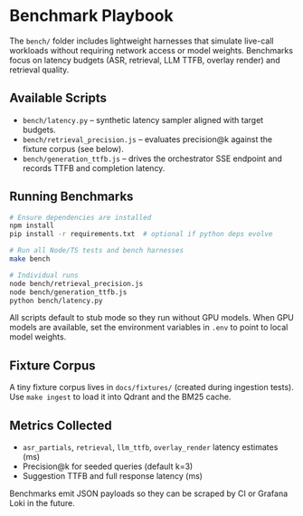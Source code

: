 # Benchmark Playbook

The `bench/` folder includes lightweight harnesses that simulate live-call workloads without requiring network access or model weights. Benchmarks focus on latency budgets (ASR, retrieval, LLM TTFB, overlay render) and retrieval quality.

## Available Scripts

- `bench/latency.py` – synthetic latency sampler aligned with target budgets.
- `bench/retrieval_precision.js` – evaluates precision@k against the fixture corpus (see below).
- `bench/generation_ttfb.js` – drives the orchestrator SSE endpoint and records TTFB and completion latency.

## Running Benchmarks

```bash
# Ensure dependencies are installed
npm install
pip install -r requirements.txt  # optional if python deps evolve

# Run all Node/TS tests and bench harnesses
make bench

# Individual runs
node bench/retrieval_precision.js
node bench/generation_ttfb.js
python bench/latency.py
```

All scripts default to stub mode so they run without GPU models. When GPU models are available, set the environment variables in `.env` to point to local model weights.

## Fixture Corpus

A tiny fixture corpus lives in `docs/fixtures/` (created during ingestion tests). Use `make ingest` to load it into Qdrant and the BM25 cache.

## Metrics Collected

- `asr_partials`, `retrieval`, `llm_ttfb`, `overlay_render` latency estimates (ms)
- Precision@k for seeded queries (default k=3)
- Suggestion TTFB and full response latency (ms)

Benchmarks emit JSON payloads so they can be scraped by CI or Grafana Loki in the future.
